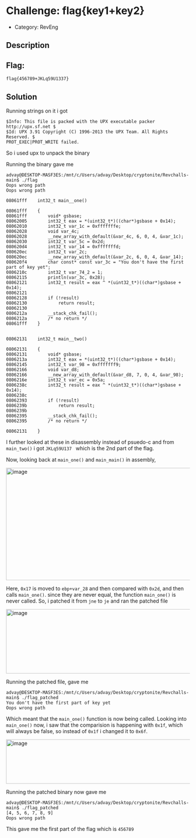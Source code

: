 # Challenge: flag{key1+key2}
- Category: RevEng

## Description


## Flag: 
`flag{456789+JKLq59U1337}`

## Solution
Running strings on it i got 
```
$Info: This file is packed with the UPX executable packer http://upx.sf.net $
$Id: UPX 3.91 Copyright (C) 1996-2013 the UPX Team. All Rights Reserved. $
PROT_EXEC|PROT_WRITE failed.
```

So i used upx to unpack the binary

Running the binary gave me
```
advay@DESKTOP-MASF3ES:/mnt/c/Users/advay/Desktop/cryptonite/Revchalls-main$ ./flag
Oops wrong path
Oops wrong path
```
```
08061fff    int32_t main__one()

08061fff    {
08061fff        void* gsbase;
08062005        int32_t eax = *(uint32_t*)((char*)gsbase + 0x14);
08062010        int32_t var_1c = 0xfffffffe;
08062028        void var_4c;
08062028        __new_array_with_default(&var_4c, 6, 0, 4, &var_1c);
08062030        int32_t var_5c = 0x2d;
080620d4        int32_t var_14 = 0xfffffffd;
080620ec        int32_t var_2c;
080620ec        __new_array_with_default(&var_2c, 6, 0, 4, &var_14);
080620f4        char const* const var_3c = "You don't have the first part of key yet";
0806210c        int32_t var_74_2 = 1;
08062115        println(var_3c, 0x28);
08062121        int32_t result = eax ^ *(uint32_t*)((char*)gsbase + 0x14);
08062121        
08062128        if (!result)
08062130            return result;
08062130        
0806212a        __stack_chk_fail();
0806212a        /* no return */
08061fff    }


08062131    int32_t main__two()

08062131    {
08062131        void* gsbase;
0806213a        int32_t eax = *(uint32_t*)((char*)gsbase + 0x14);
08062145        int32_t var_98 = 0xfffffff9;
08062166        void var_d8;
08062166        __new_array_with_default(&var_d8, 7, 0, 4, &var_98);
0806216e        int32_t var_ec = 0x5a;
0806238c        int32_t result = eax ^ *(uint32_t*)((char*)gsbase + 0x14);
0806238c        
08062393        if (!result)
0806239b            return result;
0806239b        
08062395        __stack_chk_fail();
08062395        /* no return */

08062131    }
```

I further looked at these in disassembly instead of psuedo-c and from `main_two()` i got `JKLq59U137 ` which is the 2nd part of the flag.

Now, looking back at `main_one()` and `main_main()` in assembly,

<img width="838" height="307" alt="image" src="https://github.com/user-attachments/assets/0b421e1d-f11d-42ca-982e-309c9187a953" />

Here, `0x17` is moved to `ebp+var_28` and then compared with `0x2d`, and then calls `main_one()`. since they are never equal, the function `main_one()` is never called.
So, i patched it from `jne` to `je` and ran the patched file

<img width="808" height="176" alt="image" src="https://github.com/user-attachments/assets/7488e343-cf13-403c-8519-e00c442df11b" />

Running the patched file, gave me 
```
advay@DESKTOP-MASF3ES:/mnt/c/Users/advay/Desktop/cryptonite/Revchalls-main$ ./flag_patched
You don't have the first part of key yet
Oops wrong path
```
Which meant that the `main_one()` function is now being called. Looking into `main_one()` now, i saw that the comparision is happening with `0x1f`, which will always be false, so instead of `0x1f` i changed it to `0x6f`.

<img width="728" height="121" alt="image" src="https://github.com/user-attachments/assets/1a342dc0-e4ad-4b96-bdd2-906cad446bab" />

Running the patched binary now gave me
```
advay@DESKTOP-MASF3ES:/mnt/c/Users/advay/Desktop/cryptonite/Revchalls-main$ ./flag_patched
[4, 5, 6, 7, 8, 9]
Oops wrong path
```
This gave me the first part of the flag which is `456789`
